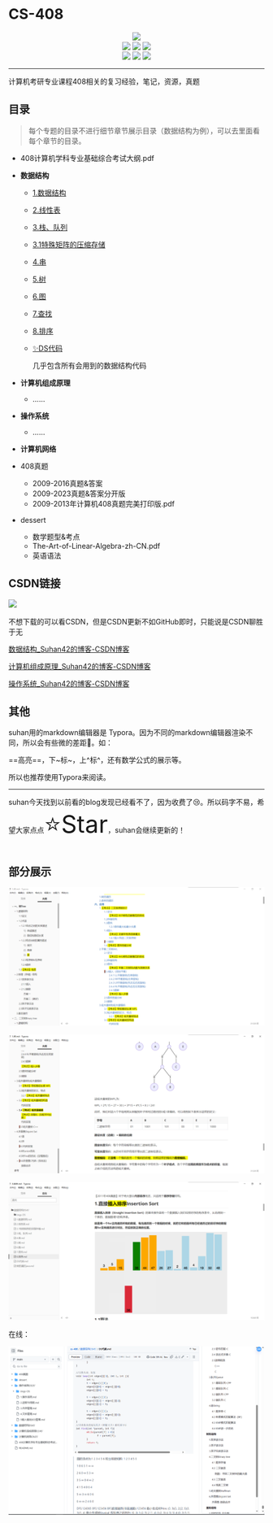 # CS-408

<div align="center">
<img src="https://img.shields.io/github/stars/suhan42/cs-408?style=social">
	<div>
        <a href="https://github.com/suhan42" target="_blank" style="text-decoration: none;">
            <img src="https://img.shields.io/badge/Author-@suhan-purple.svg">
        </a>
        <a href="https://blog.csdn.net/weixin_51350847" target="_blank" style="text-decoration: none;">
            <img src="https://img.shields.io/badge/blog-@suhan42-red.svg">
        </a>
        <img src="https://img.shields.io/github/repo-size/suhan42/cs-408">
	</div>
	<div>
        <img src="https://img.shields.io/github/created-at/suhan42/cs-408">
        <img src="https://img.shields.io/github/commit-activity/m/suhan42/cs-408">
        <img src="https://img.shields.io/github/last-commit/suhan42/cs-408">
    </div>
</div>

---

计算机考研专业课程408相关的复习经验，笔记，资源，真题

## 目录

> 每个专题的目录不进行细节章节展示目录（数据结构为例），可以去里面看每个章节的目录。

- 408计算机学科专业基础综合考试大纲.pdf

- **数据结构**

  - [1.数据结构](https://github.com/suhan42/cs-408/blob/main/数据结构DS45'/1.数据结构.md)

  - [2.线性表](https://github.com/suhan42/cs-408/blob/main/数据结构DS45'/2.线性表.md)

  - [3.栈、队列](https://github.com/suhan42/cs-408/blob/main/数据结构DS45'/3.栈、队列.md)

  - [3.1特殊矩阵的压缩存储](https://github.com/suhan42/cs-408/blob/main/数据结构DS45'/3.1特殊矩阵的压缩存储.md)

  - [4.串](https://github.com/suhan42/cs-408/blob/main/数据结构DS45'/4.串.md)

  - [5.树](https://github.com/suhan42/cs-408/blob/main/数据结构DS45'/5.树.md)

  - [6.图](https://github.com/suhan42/cs-408/blob/main/数据结构DS45'/6.图.md)

  - [7.查找](https://github.com/suhan42/cs-408/blob/main/数据结构DS45'/7.查找.md)

  - [8.排序](https://github.com/suhan42/cs-408/blob/main/数据结构DS45'/8.排序.md)

  - [✨DS代码](https://github.com/suhan42/cs-408/blob/main/数据结构DS45'/DS代码.md)

    几乎包含所有会用到的数据结构代码

- **计算机组成原理**

  - ……

- **操作系统**

  - ……

- **计算机网络**

- 408真题

  - 2009-2016真题&答案
  - 2009-2023真题&答案分开版
  - 2009-2013年计算机408真题完美打印版.pdf

- dessert

  - 数学题型&考点
  - The-Art-of-Linear-Algebra-zh-CN.pdf
  - 英语语法



## CSDN链接

[![](https://img.shields.io/badge/blog-@suhan42-rightgreen)](https://blog.csdn.net/weixin_51350847)

不想下载的可以看CSDN，但是CSDN更新不如GitHub即时，只能说是CSDN聊胜于无

[数据结构_Suhan42的博客-CSDN博客](https://blog.csdn.net/weixin_51350847/category_12593927.html)

[计算机组成原理_Suhan42的博客-CSDN博客](https://blog.csdn.net/weixin_51350847/category_12596653.html)

[操作系统_Suhan42的博客-CSDN博客](https://blog.csdn.net/weixin_51350847/category_12759078.html)



## 其他

suhan用的markdown编辑器是 Typora。因为不同的markdown编辑器渲染不同，所以会有些微的差距:anger:。如：

==高亮==，下~标~，上^标^，还有数学公式的展示等。

所以也推荐使用Typora来阅读。

---

suhan今天找到以前看的blog发现已经看不了，因为收费了😢。所以码字不易，希望大家点点<font size="10">⭐Star</font>，suhan会继续更新的！



## 部分展示

![display](imgs/display.png)

![display2](imgs/display2.png)

![display3](imgs/display3.png)

在线：

![display4](imgs/display4.png)
